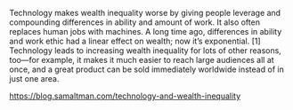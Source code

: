 Technology makes wealth inequality worse by giving people leverage and compounding differences in ability and amount of work. It also often replaces human jobs with machines. A long time ago, differences in ability and work ethic had a linear effect on wealth; now it’s exponential. [1] Technology leads to increasing wealth inequality for lots of other reasons, too—for example, it makes it much easier to reach large audiences all at once, and a great product can be sold immediately worldwide instead of in just one area.


https://blog.samaltman.com/technology-and-wealth-inequality